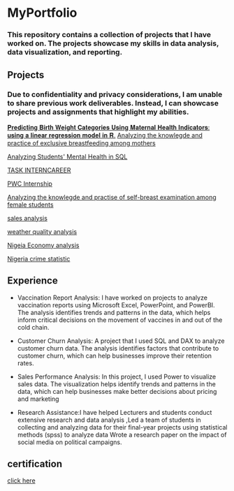 # MyPortfolio

### This repository contains a collection of projects that I have worked on. The projects showcase my skills in data analysis, data visualization, and reporting.

## Projects

### Due to confidentiality and privacy considerations, I am unable to share previous work deliverables. Instead, I can showcase projects and assignments that highlight my abilities.
[𝐏𝐫𝐞𝐝𝐢𝐜𝐭𝐢𝐧𝐠 𝐁𝐢𝐫𝐭𝐡 𝐖𝐞𝐢𝐠𝐡𝐭 𝐂𝐚𝐭𝐞𝐠𝐨𝐫𝐢𝐞𝐬 𝐔𝐬𝐢𝐧𝐠 𝐌𝐚𝐭𝐞𝐫𝐧𝐚𝐥 𝐇𝐞𝐚𝐥𝐭𝐡 𝐈𝐧𝐝𝐢𝐜𝐚𝐭𝐨𝐫𝐬: 𝐮𝐬𝐢𝐧𝐠 𝐚 𝐥𝐢𝐧𝐞𝐚𝐫 𝐫𝐞𝐠𝐫𝐞𝐬𝐬𝐢𝐨𝐧 𝐦𝐨𝐝𝐞𝐥 𝐢𝐧 𝐑.](https://github.com/bellaTHEanalyst/Predicting-Birth-Weight-Categories-Using-Maternal-Health-Indicators/tree/main)
[Analyzing the knowlegde and practice of exclusive breastfeeding among mothers](https://github.com/bellaTHEanalyst/My-Thesis)

[Analyzing Students' Mental Health in SQL](https://github.com/bellaTHEanalyst/MentalHealth_SQL_project)

[TASK INTERNCAREER](https://github.com/bellaTHEanalyst/Global_Terrorism_Report)

[PWC Internship](https://github.com/bellaTHEanalyst/call-centre-Analysis.-)


[ Analyzing the knowlegde and practise of self-breast examination among female students](https://github.com/bellaTHEanalyst/school-project-chapter-4-analysis-of-data-and-chapter-5-)


[sales analysis](https://github.com/bellaTHEanalyst/TMNT-sales-analysis.EXCEL-project)

[weather quality analysis](https://github.com/bellaTHEanalyst/powerbi-report-weather-quality-analysis-)

[Nigeia Economy analysis](https://github.com/bellaTHEanalyst/Nigeria-Economy-Analysis-2001-2020-PowerBi-report-)

[Nigeria crime statistic](https://github.com/bellaTHEanalyst/Power-Bi-report-of-Nigerian-crime-statistics-2017)


 ## Experience
 
- Vaccination Report Analysis: I have worked on projects to analyze vaccination reports using Microsoft Excel, PowerPoint, and PowerBI. The analysis identifies trends and patterns in the data, which helps inform critical decisions on the movement of vaccines in and out of the cold chain.

-  Customer Churn Analysis: A project that  I used SQL and DAX to analyze customer churn data. The analysis identifies factors that contribute to customer churn, which can help businesses improve their retention rates.

 - Sales Performance Analysis: In this project, I used Power to visualize sales data. The visualization helps identify trends and patterns in the data, which can help businesses make better decisions about pricing and marketing

-  Research Assistance:I have helped Lecturers and students conduct extensive research and data analysis ,Led a team of students in collecting and analyzing data for their final-year projects using statistical methods (spss) to analyze data 
Wrote a research paper on the impact of social media on political campaigns.

 
## certification 

[click here](https://github.com/bellaTHEanalyst/certifications)
